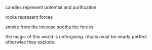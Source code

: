 candles represent potential and purification

rocks represent forces

smoke from the incense sooths the forces

the magic of this world is unforgiving. rituals must be nearly perfect otherwise they explode.